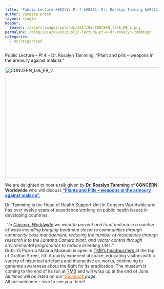 ```yaml
---
title: 'Public Lecture &#8211; Pt 4 &#8211; Dr. Rosalyn Tamming &#8211; THURSDAY 5th, June,  at Malaria Museum.'
author: Vanessa Breen
layout: single
header:
  teaser: /assets/images/uploads/2014/06/CONCERN_talk_FB_2.png
permalink: /blog/2014/06/03/public-lecture-pt-4-dr-rosalyn-tamming/
categories:
  - Uncategorized
---
```

Public Lecture &#8211; Pt 4 &#8211; Dr. Rosalyn Tamming, &#8220;Plant and pills – weapons in the armoury against malaria.&#8221;

[<img class="alignnone  wp-image-4411" src="http://malariamuseum.com/assets/images/uploads/2014/06/CONCERN_talk_FB_2-300x175.png" alt="CONCERN_talk_FB_2" width="624" height="364" srcset="http://malariamuseum.com/assets/images/uploads/2014/06/CONCERN_talk_FB_2-300x175.png 300w, http://malariamuseum.com/assets/images/uploads/2014/06/CONCERN_talk_FB_2.png 960w" sizes="(max-width: 624px) 100vw, 624px" />](http://malariamuseum.com/assets/images/uploads/2014/06/CONCERN_talk_FB_2.png)

<p style="color: #333333;">
  We are delighted to host a talk given by <b>Dr. Rosalyn Tamming </b>of<b> CONCERN Worldwide </b>who will discuss<b> <a style="color: #1155cc;" href="https://www.facebook.com/events/1431265650469235/?notif_t=plan_user_joined" target="_blank">&#8220;Plants and Pills &#8211; weapons in the armoury against malaria&#8221;.</a> </b>
</p>

<p style="color: #333333;">
  Dr. Tamming is the Head of Health Support Unit in Concern Worldwide and has over twelve years of experience working on public health issues in developing countries.
</p>

<div style="color: #333333;">
  <div>
    <em> &#8220;In <a href="https://www.concern.net/">Concern Worldwide</a> we work to prevent and treat malaria in a number of ways including bringing treatment closer to communities through community case management, reducing the number of mosquitoes through research into the Lantana Camera plant, and vector control through environmental programmes to reduce breeding sites.&#8221;</em>
  </div>
  
  <div>
  </div>
  
  <div>
  </div>
  
  <div>
    Dublin’s Pop-up Malaria Museum is open in <a href="http://www.tmb.ie/">TMB’s headquarters </a>at the top of Grafton Street, 53. A quirky experiential space, educating visitors with a variety of historical artefacts and interactive art works, continuing to generate awareness about the fight for its eradication. The museum is coming to the end of its run at <a href="http://www.tmb.ie/">TMB</a> and will wrap up at the end of June.
  </div>
  
  <div>
  </div>
  
  <div>
  </div>
  
  <div>
    <em>All times will be listed on our </em><em><a style="color: #f37021;" href="https://www.facebook.com/events/1431265650469235/?notif_t=plan_user_joined" target="_blank"> facebook </a>page.<wbr /> </em>
  </div>
  
  <div>
    All are welcome &#8211; love to see you there!
  </div>
</div>

&nbsp;